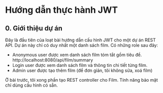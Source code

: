 # Hướng dẫn thực hành JWT

## 0. Giới thiệu dự án
Đây là đầu tiên của loạt bài hướng dẫn cấu hình JWT cho một dự án REST API.
Dự án này chỉ có duy nhất một danh sách film. Có những role sau đây:
- Anonymous user được xem danh sách film tóm tắt gồm tiêu đề. http://localhost:8080/api/film/summary
- Login user được xem danh sách film và thông tin chi tiết từng film.
- Admin user được tạo thêm film (để đơn giản, tôi không sửa, xoá film)

Ở bài trước, tôi xong phần tạo REST controller cho Film. Tính năng bảo mật chỉ dùng cấu hình có sẵn.
